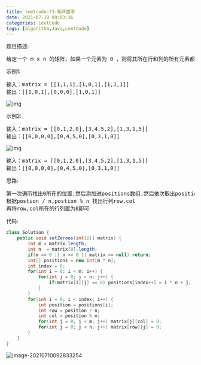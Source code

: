 ```yaml
---
title: leetcode-73-矩阵置零
date: 2021-07-10 09:03:36
categories: LeetCode
tags: [algorithm,Java,LeetCode]
---
```


题目描述:

<pre>
给定一个 m x n 的矩阵，如果一个元素为 0 ，则将其所在行和列的所有元素都设为 0 。请使用 原地 算法。
</pre>

示例1:

<pre>
输入：matrix = [[1,1,1],[1,0,1],[1,1,1]]
输出：[[1,0,1],[0,0,0],[1,0,1]]
</pre>

![img](https://gitee.com/cao_ziqiang/img/raw/master/20210710092421.jpeg)

示例2:

<pre>
输入：matrix = [[0,1,2,0],[3,4,5,2],[1,3,1,5]]
输出：[[0,0,0,0],[0,4,5,0],[0,3,1,0]]
</pre>

![img](https://gitee.com/cao_ziqiang/img/raw/master/20210710092541.png)

<pre>
输入：matrix = [[0,1,2,0],[3,4,5,2],[1,3,1,5]]
输出：[[0,0,0,0],[0,4,5,0],[0,3,1,0]]
</pre>

思路:

<pre>
第一次遍历找出0所在的位置,然后添加进positions数组,然后依次取出position
根据postion / n,postion % n 找出行列row,col
再将row,col所在的行列置为0即可
</pre>

代码:

```java
class Solution {
    public void setZeroes(int[][] matrix) {
        int m = matrix.length;
        int n  = matrix[0].length;
        if(m == 0 || n == 0 || matrix == null) return;
        int[] positions = new int[m * n];
        int index = 0;
        for(int i = 0; i < m; i++) {
            for(int j = 0; j < n; j++) {
                if(matrix[i][j] == 0) positions[index++] = i * n + j;
            }
        }
        for(int i = 0; i < index; i++) {
            int position = positions[i];
            int row = position / n;
            int col = position % n;
            for(int j = 0; j < m; j++) matrix[j][col] = 0;
            for(int j = 0; j < n; j++) matrix[row][j] = 0;
        }
    }
}
```

![image-20210710092833254](https://gitee.com/cao_ziqiang/img/raw/master/20210710092833.png)

